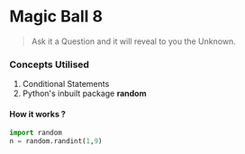 # Magic Ball 8
> Ask it a Question and it will reveal to you the Unknown.

### Concepts Utilised
1. Conditional Statements
2. Python's inbuilt package **random**

#### How it works ?
```python
import random
n = random.randint(1,9)
```